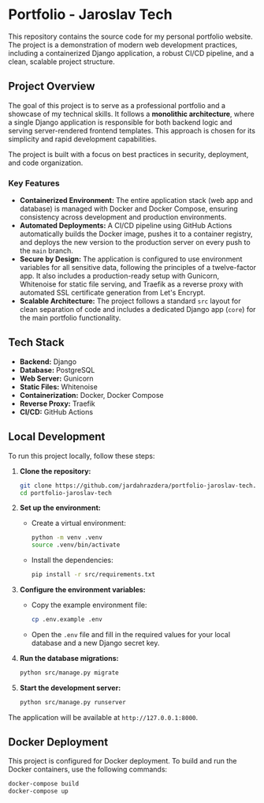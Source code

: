 # Portfolio - Jaroslav Tech

This repository contains the source code for my personal portfolio website. The project is a demonstration of modern web development practices, including a containerized Django application, a robust CI/CD pipeline, and a clean, scalable project structure.

## Project Overview

The goal of this project is to serve as a professional portfolio and a showcase of my technical skills. It follows a **monolithic architecture**, where a single Django application is responsible for both backend logic and serving server-rendered frontend templates. This approach is chosen for its simplicity and rapid development capabilities.

The project is built with a focus on best practices in security, deployment, and code organization.

### Key Features

*   **Containerized Environment:** The entire application stack (web app and database) is managed with Docker and Docker Compose, ensuring consistency across development and production environments.
*   **Automated Deployments:** A CI/CD pipeline using GitHub Actions automatically builds the Docker image, pushes it to a container registry, and deploys the new version to the production server on every push to the `main` branch.
*   **Secure by Design:** The application is configured to use environment variables for all sensitive data, following the principles of a twelve-factor app. It also includes a production-ready setup with Gunicorn, Whitenoise for static file serving, and Traefik as a reverse proxy with automated SSL certificate generation from Let's Encrypt.
*   **Scalable Architecture:** The project follows a standard `src` layout for clean separation of code and includes a dedicated Django app (`core`) for the main portfolio functionality.

## Tech Stack

*   **Backend:** Django
*   **Database:** PostgreSQL
*   **Web Server:** Gunicorn
*   **Static Files:** Whitenoise
*   **Containerization:** Docker, Docker Compose
*   **Reverse Proxy:** Traefik
*   **CI/CD:** GitHub Actions

## Local Development

To run this project locally, follow these steps:

1.  **Clone the repository:**

    ```bash
    git clone https://github.com/jardahrazdera/portfolio-jaroslav-tech.git
    cd portfolio-jaroslav-tech
    ```

2.  **Set up the environment:**

    *   Create a virtual environment:

        ```bash
        python -m venv .venv
        source .venv/bin/activate
        ```

    *   Install the dependencies:

        ```bash
        pip install -r src/requirements.txt
        ```

3.  **Configure the environment variables:**

    *   Copy the example environment file:

        ```bash
        cp .env.example .env
        ```

    *   Open the `.env` file and fill in the required values for your local database and a new Django secret key.

4.  **Run the database migrations:**

    ```bash
    python src/manage.py migrate
    ```

5.  **Start the development server:**

    ```bash
    python src/manage.py runserver
    ```

The application will be available at `http://127.0.0.1:8000`.

## Docker Deployment

This project is configured for Docker deployment. To build and run the Docker containers, use the following commands:

```bash
docker-compose build
docker-compose up
```